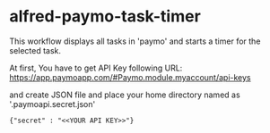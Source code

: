 # alfred-paymo-task-timer
This workflow displays all tasks in 'paymo' and starts a timer for the selected task.

At first,
You have to get API Key following URL:
https://app.paymoapp.com/#Paymo.module.myaccount/api-keys

and create JSON file and place your home directory named as '.paymoapi.secret.json'

```
{"secret" : "<<YOUR API KEY>>"}
```
